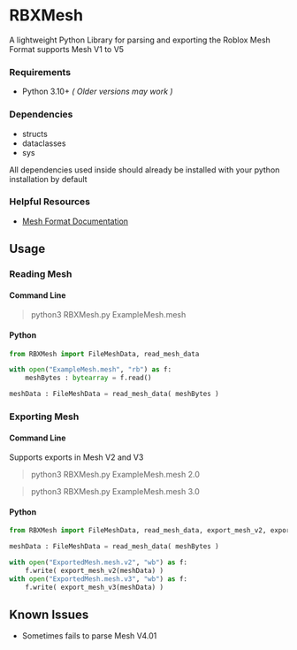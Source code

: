 # RBXMesh
A lightweight Python Library for parsing and exporting the Roblox Mesh Format supports Mesh V1 to V5

### Requirements
 - Python 3.10+ *( Older versions may work )*

### Dependencies
 - structs
 - dataclasses
 - sys

All dependencies used inside should already be installed with your python installation by default
### Helpful Resources
 - [Mesh Format Documentation](https://devforum.roblox.com/t/roblox-mesh-format/326114)

## Usage

### Reading Mesh
#### Command Line
> python3 RBXMesh.py ExampleMesh.mesh

#### Python
```python
from RBXMesh import FileMeshData, read_mesh_data

with open("ExampleMesh.mesh", "rb") as f: 
    meshBytes : bytearray = f.read()

meshData : FileMeshData = read_mesh_data( meshBytes )
```

### Exporting Mesh
#### Command Line
Supports exports in Mesh V2 and V3
> python3 RBXMesh.py ExampleMesh.mesh 2.0

> python3 RBXMesh.py ExampleMesh.mesh 3.0

#### Python
```python
from RBXMesh import FileMeshData, read_mesh_data, export_mesh_v2, export_mesh_v3

meshData : FileMeshData = read_mesh_data( meshBytes )

with open("ExportedMesh.mesh.v2", "wb") as f:
    f.write( export_mesh_v2(meshData) )
with open("ExportedMesh.mesh.v3", "wb") as f:
    f.write( export_mesh_v3(meshData) )
```

## Known Issues
 - Sometimes fails to parse Mesh V4.01